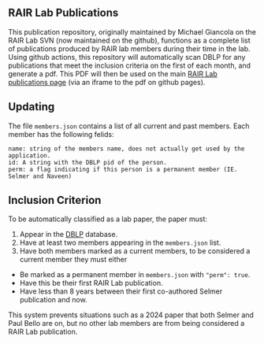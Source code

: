 
## RAIR Lab Publications

This publication repository, originally maintained by Michael Giancola on the RAIR Lab SVN (now maintained on the github),
functions as a complete list of publications produced by RAIR lab members during their time in the lab. Using github
actions, this repository will automatically scan DBLP for any publications that meet the inclusion criteria on the first of each month, and generate a pdf. This PDF will then be used on the main [RAIR Lab publications page](https://rair.cogsci.rpi.edu/publications/) (via an iframe to the pdf on github pages).  

## Updating
The file `members.json` contains a list of all current and past members. Each member has the following felids:
```
name: string of the members name, does not actually get used by the application.
id: A string with the DBLP pid of the person.
perm: a flag indicating if this person is a permanent member (IE. Selmer and Naveen)
```

## Inclusion Criterion

To be automatically classified as a lab paper, the paper must: 
1) Appear in the [DBLP](https://dblp.dagstuhl.de/) database.
2) Have at least two members appearing in the `members.json` list.
3) Have both members marked as a current members, to be considered a current member they must either
  * Be marked as a permanent member in `members.json` with `"perm": true`. 
  * Have this be their first RAIR Lab publication. 
  * Have less than 8 years between their first co-authored Selmer publication and now.

This system prevents situations such as a 2024 paper that both Selmer and Paul Bello are on, but no other lab members are 
from being considered a RAIR Lab publication. 